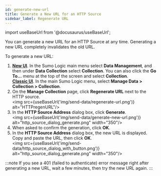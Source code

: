 ```yaml
---
id: generate-new-url
title: Generate a New URL for an HTTP Source
sidebar_label: Regenerate URL
---
```


import useBaseUrl from '@docusaurus/useBaseUrl';

You can generate a new URL for an HTTP Source at any time. Generating a new URL completely invalidates the old URL.

To generate a new URL:

1. [**New UI**](/docs/get-started/sumo-logic-ui). In the Sumo Logic main menu select **Data Management**, and then under **Data Collection** select **Collection**. You can also click the **Go To...** menu at the top of the screen and select **Collection**.  <br/>[**Classic UI**](/docs/get-started/sumo-logic-ui-classic). In the main Sumo Logic menu, select **Manage Data > Collection > Collection**. 
1. On the **Manage Collection** page, click **Regenerate URL** next to the HTTP source.<br/> <img src={useBaseUrl('img/send-data/regenerate-url.png')} alt="HTTPregenURL"/>
1. In the **HTTP Source Address** dialog box, click **Generate**.<br/> <img src={useBaseUrl('img/send-data/generate-new-url.png')} alt="http_source_dialog_generate.png" width="350"/>
1. When asked to confirm the generation, click **OK**.
1. In the **HTTP Source Address** dialog box, the new URL is displayed. Copy and paste the URL, then click **OK**.<br/> <img src={useBaseUrl('img/send-data/http_source_dialog_with_button.png')} alt="http_source_dialog_generate.png" width="350"/>

:::note
If you see a 401 (failed to authenticate) error message right after generating a new URL, wait a few minutes, then try the new URL again.
:::
